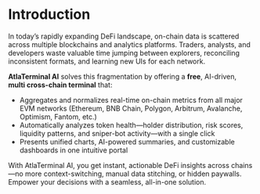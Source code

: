 # Introduction

In today’s rapidly expanding DeFi landscape, on-chain data is scattered across multiple blockchains and analytics platforms. Traders, analysts, and developers waste valuable time jumping between explorers, reconciling inconsistent formats, and learning new UIs for each network.

**AtlaTerminal AI** solves this fragmentation by offering a **free**, AI-driven, **multi cross-chain terminal** that:

- Aggregates and normalizes real-time on-chain metrics from all major EVM networks (Ethereum, BNB Chain, Polygon, Arbitrum, Avalanche, Optimism, Fantom, etc.)  
- Automatically analyzes token health—holder distribution, risk scores, liquidity patterns, and sniper-bot activity—with a single click  
- Presents unified charts, AI-powered summaries, and customizable dashboards in one intuitive portal  

With AtlaTerminal AI, you get instant, actionable DeFi insights across chains—no more context-switching, manual data stitching, or hidden paywalls. Empower your decisions with a seamless, all-in-one solution.  
